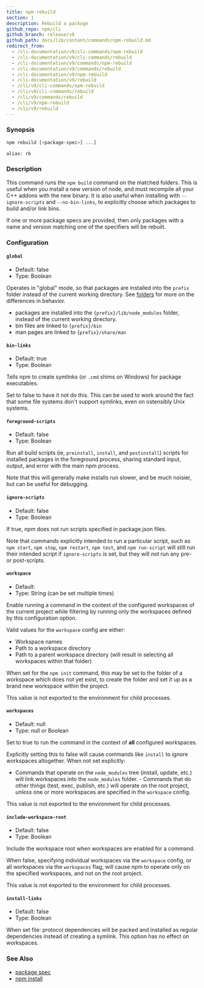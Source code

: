 ```yaml
---
title: npm-rebuild
section: 1
description: Rebuild a package
github_repo: npm/cli
github_branch: release/v9
github_path: docs/lib/content/commands/npm-rebuild.md
redirect_from:
  - /cli-documentation/v9/cli-commands/npm-rebuild
  - /cli-documentation/v9/cli-commands/rebuild
  - /cli-documentation/v9/commands/npm-rebuild
  - /cli-documentation/v9/commands/rebuild
  - /cli-documentation/v9/npm-rebuild
  - /cli-documentation/v9/rebuild
  - /cli/v9/cli-commands/npm-rebuild
  - /cli/v9/cli-commands/rebuild
  - /cli/v9/commands/rebuild
  - /cli/v9/npm-rebuild
  - /cli/v9/rebuild
---
```


### Synopsis

```bash
npm rebuild [<package-spec>] ...]

alias: rb
```

### Description

This command runs the `npm build` command on the matched folders.  This is
useful when you install a new version of node, and must recompile all your
C++ addons with the new binary.  It is also useful when installing with
`--ignore-scripts` and `--no-bin-links`, to explicitly choose which
packages to build and/or link bins.

If one or more package specs are provided, then only packages with a
name and version matching one of the specifiers will be rebuilt.

### Configuration

#### `global`

* Default: false
* Type: Boolean

Operates in "global" mode, so that packages are installed into the `prefix`
folder instead of the current working directory. See
[folders](/cli/v9/configuring-npm/folders) for more on the differences in behavior.

* packages are installed into the `{prefix}/lib/node_modules` folder, instead
  of the current working directory.
* bin files are linked to `{prefix}/bin`
* man pages are linked to `{prefix}/share/man`



#### `bin-links`

* Default: true
* Type: Boolean

Tells npm to create symlinks (or `.cmd` shims on Windows) for package
executables.

Set to false to have it not do this. This can be used to work around the
fact that some file systems don't support symlinks, even on ostensibly Unix
systems.



#### `foreground-scripts`

* Default: false
* Type: Boolean

Run all build scripts (ie, `preinstall`, `install`, and `postinstall`)
scripts for installed packages in the foreground process, sharing standard
input, output, and error with the main npm process.

Note that this will generally make installs run slower, and be much noisier,
but can be useful for debugging.



#### `ignore-scripts`

* Default: false
* Type: Boolean

If true, npm does not run scripts specified in package.json files.

Note that commands explicitly intended to run a particular script, such as
`npm start`, `npm stop`, `npm restart`, `npm test`, and `npm run-script`
will still run their intended script if `ignore-scripts` is set, but they
will *not* run any pre- or post-scripts.



#### `workspace`

* Default:
* Type: String (can be set multiple times)

Enable running a command in the context of the configured workspaces of the
current project while filtering by running only the workspaces defined by
this configuration option.

Valid values for the `workspace` config are either:

* Workspace names
* Path to a workspace directory
* Path to a parent workspace directory (will result in selecting all
  workspaces within that folder)

When set for the `npm init` command, this may be set to the folder of a
workspace which does not yet exist, to create the folder and set it up as a
brand new workspace within the project.

This value is not exported to the environment for child processes.

#### `workspaces`

* Default: null
* Type: null or Boolean

Set to true to run the command in the context of **all** configured
workspaces.

Explicitly setting this to false will cause commands like `install` to
ignore workspaces altogether. When not set explicitly:

- Commands that operate on the `node_modules` tree (install, update, etc.)
will link workspaces into the `node_modules` folder. - Commands that do
other things (test, exec, publish, etc.) will operate on the root project,
_unless_ one or more workspaces are specified in the `workspace` config.

This value is not exported to the environment for child processes.

#### `include-workspace-root`

* Default: false
* Type: Boolean

Include the workspace root when workspaces are enabled for a command.

When false, specifying individual workspaces via the `workspace` config, or
all workspaces via the `workspaces` flag, will cause npm to operate only on
the specified workspaces, and not on the root project.

This value is not exported to the environment for child processes.

#### `install-links`

* Default: false
* Type: Boolean

When set file: protocol dependencies will be packed and installed as regular
dependencies instead of creating a symlink. This option has no effect on
workspaces.



### See Also

* [package spec](/cli/v9/using-npm/package-spec)
* [npm install](/cli/v9/commands/npm-install)
